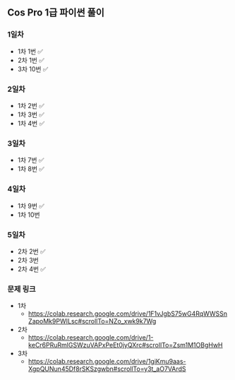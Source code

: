 ## Cos Pro 1급 파이썬 풀이

### 1일차
- 1차 1번 ✅
- 2차 1번 ✅
- 3차 10번 ✅

### 2일차
- 1차 2번 ✅
- 1차 3번 ✅
- 1차 4번 ✅

### 3일차
- 1차 7번 ✅
- 1차 8번 ✅

### 4일차
- 1차 9번 ✅
- 1차 10번

### 5일차
- 2차 2번 ✅
- 2차 3번
- 2차 4번 ✅

### 문제 링크
- 1차 
  - https://colab.research.google.com/drive/1F1vJgbS75wG4RqWWSSnZapoMk9PWILsc#scrollTo=NZo_xwk9k7Wg
- 2차
  - https://colab.research.google.com/drive/1-keCr6PRuRmlGSWzuVAPxPeEt0jyQXrc#scrollTo=Zsm1M1OBgHwH
- 3차
  - https://colab.research.google.com/drive/1giKmu9aas-XgpQUNun45Df8rSKSzgwbn#scrollTo=y3t_aO7VArdS